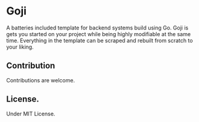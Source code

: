 # Goji
A batteries included template for backend systems build using Go. Goji is gets you started on your project while being highly modifiable at the same time. Everything in the template can be scraped and rebuilt from scratch to your liking.

## Contribution
Contributions are welcome.

## License.
Under MIT License.
